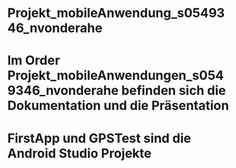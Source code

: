 # Projekt_mobileAnwendung_s0549346_nvonderahe
# Im Order Projekt_mobileAnwendungen_s0549346_nvonderahe befinden sich die Dokumentation und die Präsentation
# FirstApp und GPSTest sind die Android Studio Projekte
